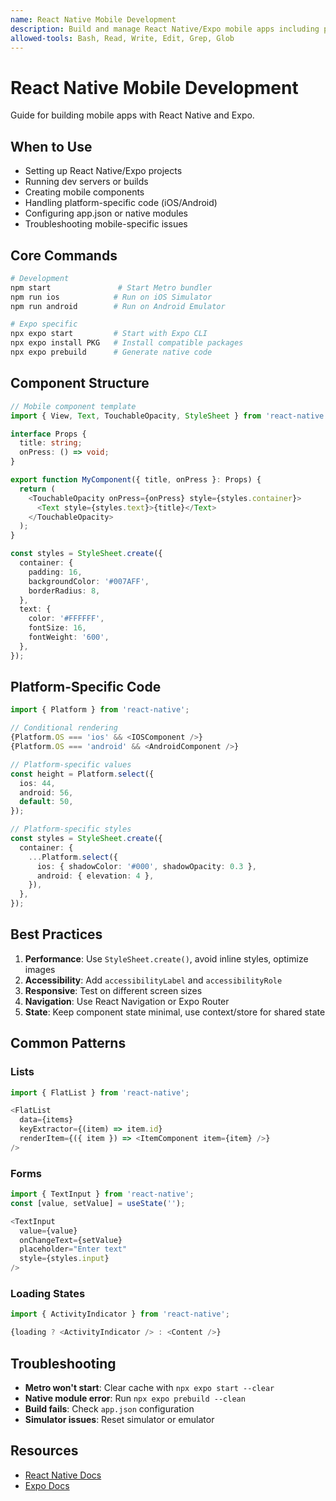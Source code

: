 ```yaml
---
name: React Native Mobile Development
description: Build and manage React Native/Expo mobile apps including project setup, development workflows, and platform-specific guidance. Use when working on mobile app development, configuration, or running apps.
allowed-tools: Bash, Read, Write, Edit, Grep, Glob
---
```


# React Native Mobile Development

Guide for building mobile apps with React Native and Expo.

## When to Use

- Setting up React Native/Expo projects
- Running dev servers or builds
- Creating mobile components
- Handling platform-specific code (iOS/Android)
- Configuring app.json or native modules
- Troubleshooting mobile-specific issues

## Core Commands

```bash
# Development
npm start               # Start Metro bundler
npm run ios            # Run on iOS Simulator
npm run android        # Run on Android Emulator

# Expo specific
npx expo start         # Start with Expo CLI
npx expo install PKG   # Install compatible packages
npx expo prebuild      # Generate native code
```

## Component Structure

```typescript
// Mobile component template
import { View, Text, TouchableOpacity, StyleSheet } from 'react-native';

interface Props {
  title: string;
  onPress: () => void;
}

export function MyComponent({ title, onPress }: Props) {
  return (
    <TouchableOpacity onPress={onPress} style={styles.container}>
      <Text style={styles.text}>{title}</Text>
    </TouchableOpacity>
  );
}

const styles = StyleSheet.create({
  container: {
    padding: 16,
    backgroundColor: '#007AFF',
    borderRadius: 8,
  },
  text: {
    color: '#FFFFFF',
    fontSize: 16,
    fontWeight: '600',
  },
});
```

## Platform-Specific Code

```typescript
import { Platform } from 'react-native';

// Conditional rendering
{Platform.OS === 'ios' && <IOSComponent />}
{Platform.OS === 'android' && <AndroidComponent />}

// Platform-specific values
const height = Platform.select({
  ios: 44,
  android: 56,
  default: 50,
});

// Platform-specific styles
const styles = StyleSheet.create({
  container: {
    ...Platform.select({
      ios: { shadowColor: '#000', shadowOpacity: 0.3 },
      android: { elevation: 4 },
    }),
  },
});
```

## Best Practices

1. **Performance**: Use `StyleSheet.create()`, avoid inline styles, optimize images
2. **Accessibility**: Add `accessibilityLabel` and `accessibilityRole`
3. **Responsive**: Test on different screen sizes
4. **Navigation**: Use React Navigation or Expo Router
5. **State**: Keep component state minimal, use context/store for shared state

## Common Patterns

### Lists
```typescript
import { FlatList } from 'react-native';

<FlatList
  data={items}
  keyExtractor={(item) => item.id}
  renderItem={({ item }) => <ItemComponent item={item} />}
/>
```

### Forms
```typescript
import { TextInput } from 'react-native';
const [value, setValue] = useState('');

<TextInput
  value={value}
  onChangeText={setValue}
  placeholder="Enter text"
  style={styles.input}
/>
```

### Loading States
```typescript
import { ActivityIndicator } from 'react-native';

{loading ? <ActivityIndicator /> : <Content />}
```

## Troubleshooting

- **Metro won't start**: Clear cache with `npx expo start --clear`
- **Native module error**: Run `npx expo prebuild --clean`
- **Build fails**: Check `app.json` configuration
- **Simulator issues**: Reset simulator or emulator

## Resources

- [React Native Docs](https://reactnative.dev)
- [Expo Docs](https://docs.expo.dev)
